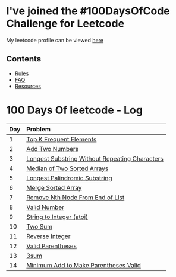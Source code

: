 # I've joined the #100DaysOfCode Challenge for Leetcode

My leetcode profile can be viewed [here](https://leetcode.com/arshad115/)

## Contents

* [Rules](rules.md)
* [FAQ](FAQ.md)
* [Resources](resources.md)

# 100 Days Of leetcode - Log

| Day  | Problem            |
| ---- | :------------------|
| 1    | [Top K Frequent Elements](./codes/2020-07-17-top-k-frequent-elements.py) |
| 2    | [Add Two Numbers](./codes/2020-07-18-add-two-numbers.py) |
| 3    | [Longest Substring Without Repeating Characters](./codes/2020-07-19-longest-substring-without-repeating-characters.py) |
| 4    | [Median of Two Sorted Arrays](./codes/2020-07-20-median-of-two-sorted-arrays.py) |
| 5    | [Longest Palindromic Substring](./codes/2020-07-21-longest-palindromic-substring.py) |
| 6    | [Merge Sorted Array](./codes/2020-07-22-merge-sorted-array.py) |
| 7    | [Remove Nth Node From End of List](./codes/2020-07-23-remove-nth-node-from-end-of-list.py) |
| 8    | [Valid Number](./codes/2020-07-24-valid-number.py) |
| 9    | [String to Integer (atoi)](./codes/2020-07-25-string-to-integer-atoi.py) |
| 10    | [Two Sum](./codes/2020-07-26-two-sum2020-07-26-two-sum.py) |
| 11    | [Reverse Integer](./codes/2020-07-27-reverse-integer.py) |
| 12    | [Valid Parentheses](./codes/2020-07-28-valid-parentheses.py) |
| 13    | [3sum](./codes/2020-07-29-3sum.py) |
| 14    | [Minimum Add to Make Parentheses Valid](./codes/2020-07-30-minimum-add-to-make-parentheses-valid.py) |